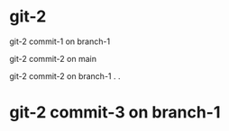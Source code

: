 # git-2

git-2 commit-1 on branch-1

git-2 commit-2 on main

git-2 commit-2 on branch-1
.
.

# git-2 commit-3 on branch-1
